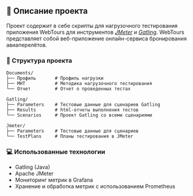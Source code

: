 ## :green_book: Описание проекта

Проект содержит в себе скрипты для нагрузочного тестирования приложения WebTours для инструментов <a target="_blank" href="https://github.com/YuliaOrl/WebTours_load_testing/tree/master/Jmeter/TestPlans">*JMeter*</a> и <a target="_blank" href="https://github.com/YuliaOrl/WebTours_load_testing/tree/master/Gatling/Scenarios">*Gatling*</a>. 
WebTours представляет собой веб-приложение онлайн-сервиса бронирования авиаперелётов.

### :open_file_folder: Структура проекта

```
Documents/
├── Профиль       # Профиль нагрузки
├── МНТ           # Методика нагрузочного тестирования
└── Отчет         # Отчет о проведенных тестах

Gatling/
├── Parameters    # Тестовые данные для сценариев Gatling
├── Results       # html-отчеты выполнения тестов
└── Scenarios     # Проект Gatling со всеми сценариями

Jmeter/
├── Parameters    # Тестовые данные для сценариев 
└── TestPlans     # Планы тестирования в JMeter
```

### :computer: Использованные технологии

- Gatling (Java)
- Apache JMeter
- Мониторинг метрик в Grafana
- Хранение и обработка метрик с использованием Prometheus